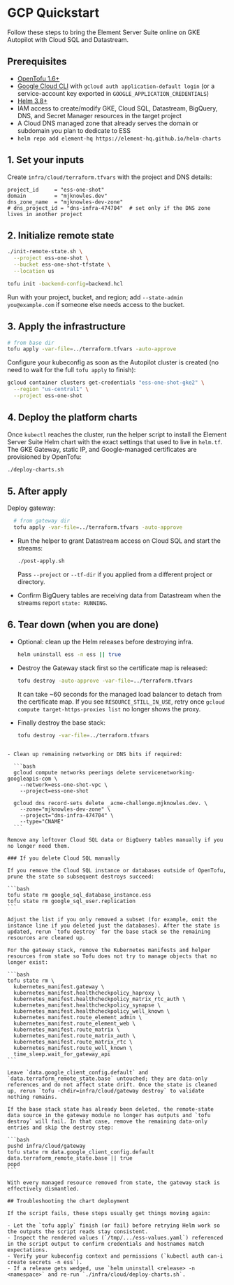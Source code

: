 # GCP Quickstart

Follow these steps to bring the Element Server Suite online on GKE Autopilot with Cloud SQL and Datastream.

## Prerequisites

- [OpenTofu 1.6+](https://opentofu.org/)
- [Google Cloud CLI](https://cloud.google.com/sdk/docs/install) with `gcloud auth application-default login` (or a service-account key exported in `GOOGLE_APPLICATION_CREDENTIALS`)
- [Helm 3.8+](https://helm.sh/)
- IAM access to create/modify GKE, Cloud SQL, Datastream, BigQuery, DNS, and Secret Manager resources in the target project
- A Cloud DNS managed zone that already serves the domain or subdomain you plan to dedicate to ESS
- `helm repo add element-hq https://element-hq.github.io/helm-charts`

## 1. Set your inputs

Create `infra/cloud/terraform.tfvars` with the project and DNS details:

```hcl
project_id     = "ess-one-shot"
domain         = "mjknowles.dev"
dns_zone_name  = "mjknowles-dev-zone"
# dns_project_id = "dns-infra-474704"  # set only if the DNS zone lives in another project
```

## 2. Initialize remote state

```bash
./init-remote-state.sh \
  --project ess-one-shot \
  --bucket ess-one-shot-tfstate \
  --location us

tofu init -backend-config=backend.hcl
```

Run with your project, bucket, and region; add `--state-admin you@example.com` if someone else needs access to the bucket.

## 3. Apply the infrastructure

```bash
# from base dir
tofu apply -var-file=../terraform.tfvars -auto-approve

```

Configure your kubeconfig as soon as the Autopilot cluster is created (no need to wait for the full `tofu apply` to finish):

```bash
gcloud container clusters get-credentials "ess-one-shot-gke2" \
  --region "us-central1" \
  --project ess-one-shot
```

## 4. Deploy the platform charts

Once `kubectl` reaches the cluster, run the helper script to install the Element Server Suite Helm chart with the exact settings that used to live in `helm.tf`. The GKE Gateway, static IP, and Google-managed certificates are provisioned by OpenTofu:

```bash
./deploy-charts.sh
```

## 5. After apply

Deploy gateway:

```bash
  # from gateway dir
  tofu apply -var-file=../terraform.tfvars -auto-approve
```

- Run the helper to grant Datastream access on Cloud SQL and start the streams:

  ```bash
  ./post-apply.sh
  ```

  Pass `--project` or `--tf-dir` if you applied from a different project or directory.

- Confirm BigQuery tables are receiving data from Datastream when the streams report `state: RUNNING`.

## 6. Tear down (when you are done)

- Optional: clean up the Helm releases before destroying infra.

  ```bash
  helm uninstall ess -n ess || true
  ```

- Destroy the Gateway stack first so the certificate map is released:

  ```bash
  tofu destroy -auto-approve -var-file=../terraform.tfvars
  ```

  It can take ~60 seconds for the managed load balancer to detach from the certificate map. If you see `RESOURCE_STILL_IN_USE`, retry once `gcloud compute target-https-proxies list` no longer shows the proxy.

- Finally destroy the base stack:

  ```bash
  tofu destroy -var-file=../terraform.tfvars
  ```

````

- Clean up remaining networking or DNS bits if required:

  ```bash
  gcloud compute networks peerings delete servicenetworking-googleapis-com \
    --network=ess-one-shot-vpc \
    --project=ess-one-shot

  gcloud dns record-sets delete _acme-challenge.mjknowles.dev. \
    --zone="mjknowles-dev-zone" \
    --project="dns-infra-474704" \
    --type="CNAME"
  ```

Remove any leftover Cloud SQL data or BigQuery tables manually if you no longer need them.

### If you delete Cloud SQL manually

If you remove the Cloud SQL instance or databases outside of OpenTofu, prune the state so subsequent destroys succeed:

```bash
tofu state rm google_sql_database_instance.ess
tofu state rm google_sql_user.replication
```

Adjust the list if you only removed a subset (for example, omit the instance line if you deleted just the databases). After the state is updated, rerun `tofu destroy` for the base stack so the remaining resources are cleaned up.

For the gateway stack, remove the Kubernetes manifests and helper resources from state so Tofu does not try to manage objects that no longer exist:

```bash
tofu state rm \
  kubernetes_manifest.gateway \
  kubernetes_manifest.healthcheckpolicy_haproxy \
  kubernetes_manifest.healthcheckpolicy_matrix_rtc_auth \
  kubernetes_manifest.healthcheckpolicy_synapse \
  kubernetes_manifest.healthcheckpolicy_well_known \
  kubernetes_manifest.route_element_admin \
  kubernetes_manifest.route_element_web \
  kubernetes_manifest.route_matrix \
  kubernetes_manifest.route_matrix_auth \
  kubernetes_manifest.route_matrix_rtc \
  kubernetes_manifest.route_well_known \
  time_sleep.wait_for_gateway_api
```

Leave `data.google_client_config.default` and `data.terraform_remote_state.base` untouched; they are data-only references and do not affect state drift. Once the state is cleaned up, rerun `tofu -chdir=infra/cloud/gateway destroy` to validate nothing remains.

If the base stack state has already been deleted, the remote-state data source in the gateway module no longer has outputs and `tofu destroy` will fail. In that case, remove the remaining data-only entries and skip the destroy step:

```bash
pushd infra/cloud/gateway
tofu state rm data.google_client_config.default data.terraform_remote_state.base || true
popd
```

With every managed resource removed from state, the gateway stack is effectively dismantled.

## Troubleshooting the chart deployment

If the script fails, these steps usually get things moving again:

- Let the `tofu apply` finish (or fail) before retrying Helm work so the outputs the script reads stay consistent.
- Inspect the rendered values (`/tmp/.../ess-values.yaml`) referenced in the script output to confirm credentials and hostnames match expectations.
- Verify your kubeconfig context and permissions (`kubectl auth can-i create secrets -n ess`).
- If a release gets wedged, use `helm uninstall <release> -n <namespace>` and re-run `./infra/cloud/deploy-charts.sh`.
````

